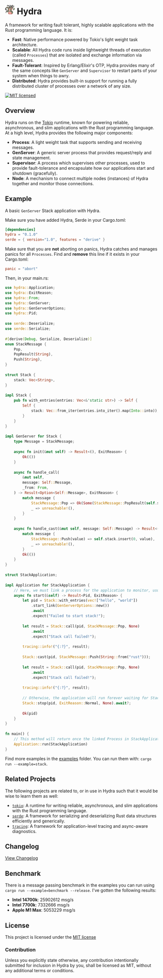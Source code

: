 # <img src=".github/hydra.png" width="32" height="32"> Hydra
 
A framework for writing fault tolerant, highly scalable applications with the Rust programming language. It is:

- **Fast**: Native performance powered by Tokio's light weight task architecture.
- **Scalable**: All Hydra code runs inside lightweight threads of execution (called `Processes`) that are isolated and exchange information via messages.
- **Fault-Tolerant**: Inspired by Erlang/Elixir's OTP, Hydra provides many of the same concepts like `GenServer` and `Supervisor` to restart parts of your system when things to awry.
- **Distributed**: Hydra provides built-in support for running a fully distributed cluster of processes over a network of any size.

<!-- Remove until we sort out the issues with crates.io>
<!-- [![Crates.io][crates-badge]][crates-url] -->
<!-- [![Docs.rs][docs-badge]][docs-url] -->
[![MIT licensed][mit-badge]][mit-url]

[crates-badge]: https://img.shields.io/crates/v/hydra.svg
[crates-url]: https://crates.io/crates/hydra
[docs-badge]: https://img.shields.io/docsrs/hydra/latest
[docs-url]: https://docs.rs/hydra
[mit-badge]: https://img.shields.io/badge/license-MIT-blue.svg
[mit-url]: https://github.com/dtzxporter/hydra/blob/main/LICENSE

## Overview
Hydra runs on the [Tokio](https://github.com/tokio-rs/tokio) runtime, known for powering reliable, asynchronous, and slim applications with the Rust programming language. At a high level, Hydra provides the following major components:

- **Process**: A light weight task that supports sending and receiving messages.
- **GenServer**: A generic server process that provides request/reply and state management.
- **Supervisor**: A process which supervises other processes, used to provide fault-tolerance and encapsulate how our applications start and shutdown (gracefully).
- **Node**: A mechanism to connect multiple nodes (instances) of Hydra together and monitor those connections.

## Example
A basic `GenServer` Stack application with Hydra.

Make sure you have added Hydra, Serde in your Cargo.toml:
```toml
[dependencies]
hydra = "0.1.0"
serde = { version="1.0", features = "derive" }
```

Make sure that you are **not** aborting on panics, Hydra catches and manages panics for all `Processes`. Find and **remove** this line if it exists in your Cargo.toml:
```toml
panic = "abort"
```

Then, in your main.rs:
```rust
use hydra::Application;
use hydra::ExitReason;
use hydra::From;
use hydra::GenServer;
use hydra::GenServerOptions;
use hydra::Pid;

use serde::Deserialize;
use serde::Serialize;

#[derive(Debug, Serialize, Deserialize)]
enum StackMessage {
    Pop,
    PopResult(String),
    Push(String),
}

struct Stack {
    stack: Vec<String>,
}

impl Stack {
    pub fn with_entries(entries: Vec<&'static str>) -> Self {
        Self {
            stack: Vec::from_iter(entries.into_iter().map(Into::into)),
        }
    }
}

impl GenServer for Stack {
    type Message = StackMessage;

    async fn init(&mut self) -> Result<(), ExitReason> {
        Ok(())
    }

    async fn handle_call(
        &mut self,
        message: Self::Message,
        _from: From,
    ) -> Result<Option<Self::Message>, ExitReason> {
        match message {
            StackMessage::Pop => Ok(Some(StackMessage::PopResult(self.stack.remove(0)))),
            _ => unreachable!(),
        }
    }

    async fn handle_cast(&mut self, message: Self::Message) -> Result<(), ExitReason> {
        match message {
            StackMessage::Push(value) => self.stack.insert(0, value),
            _ => unreachable!(),
        }
        Ok(())
    }
}

struct StackApplication;

impl Application for StackApplication {
    // Here, we must link a process for the application to monitor, usually, a Supervisor, but it can be any process.
    async fn start(&self) -> Result<Pid, ExitReason> {
        let pid = Stack::with_entries(vec!["hello", "world"])
            .start_link(GenServerOptions::new())
            .await
            .expect("Failed to start stack!");

        let result = Stack::call(pid, StackMessage::Pop, None)
            .await
            .expect("Stack call failed!");

        tracing::info!("{:?}", result);

        Stack::cast(pid, StackMessage::Push(String::from("rust")));

        let result = Stack::call(pid, StackMessage::Pop, None)
            .await
            .expect("Stack call failed!");

        tracing::info!("{:?}", result);

        // Otherwise, the application will run forever waiting for Stack to terminate.
        Stack::stop(pid, ExitReason::Normal, None).await?;

        Ok(pid)
    }
}

fn main() {
    // This method will return once the linked Process in StackApplication::start has terminated.
    Application::run(StackApplication)
}
```

Find more examples in the [examples](https://github.com/dtzxporter/hydra/tree/main/hydra/examples) folder. You can run them with: `cargo run --example=stack`.

## Related Projects
The following projects are related to, or in use in Hydra such that it would be wise to learn them as well:

* [`tokio`]: A runtime for writing reliable, asynchronous, and slim applications with the Rust programming language.
* [`serde`]: A framework for serializing and deserializing Rust data structures efficiently and generically.
* [`tracing`]: A framework for application-level tracing and async-aware diagnostics.

[`tokio`]: https://github.com/tokio-rs/tokio
[`serde`]: https://github.com/serde-rs/serde
[`tracing`]: https://github.com/tokio-rs/tracing

## Changelog
[View Changelog](https://github.com/dtzxporter/hydra/blob/main/CHANGELOG.md)

## Benchmark
There is a message passing benchmark in the examples you can run using `cargo run --example=benchmark --release`. I've gotten the following results:

- **Intel 14700k**: 25902612 msg/s
- **Intel 7700k**: 7332666 msg/s
- **Apple M1 Max**: 5053229 msg/s

## License
This project is licensed under the [MIT license](https://github.com/dtzxporter/hydra/blob/main/LICENSE)

### Contribution
Unless you explicitly state otherwise, any contribution intentionally submitted for inclusion in Hydra by you, shall be licensed as MIT, without any additional terms or conditions.